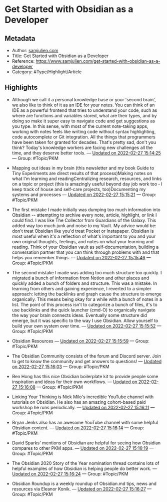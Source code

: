 # Get Started with Obsidian as a Developer

## Metadata

* Author: [samjulien.com]()
* Title: Get Started with Obsidian as a Developer
* Reference: https://www.samjulien.com/get-started-with-obsidian-as-a-developer
* Category: #Type/Highlight/Article

## Highlights

* Although we call it a personal knowledge base or your 'second brain', we also like to think of it as an IDE for your notes. You can think of an IDE as a powerful frontend that tries to understand your code, such as where are functions and variables stored, what are their types, and by doing so make it super easy to navigate code and get suggestions as you type. In this sense, with most of the current note-taking apps, working with notes feels like writing code without syntax highlighting, code autocomplete or Git integration. All the things that programmers have been taken for granted for decades. That's pretty sad, don't you think? Today's knowledge workers are facing new challenges all the time, and they deserve better tools. — [Updated on 2022-02-27 15:14:25](https://hyp.is/3ASw_JgJEeyaDZfjCccK-Q/www.samjulien.com/get-started-with-obsidian-as-a-developer)  — Group: #Topic/PKM

* Mapping out ideas in my brain (this newsletter and my book Guide to Tiny Experiments are direct results of that process)Making notes on what I'm learning and readingCentralizing research, resources, and links on a topic or project (this is amazingly useful beyond day job work too ‐ I keep track of house and self-care projects, too)Documenting my systems and processes — [Updated on 2022-02-27 15:15:21](https://hyp.is/_YHCBpgJEey2YDtL0g7GmA/www.samjulien.com/get-started-with-obsidian-as-a-developer)  — Group: #Topic/PKM

* The first mistake I made initially was dumping too much information into Obsidian -- attempting to archive every note, article, highlight, or link I could find. I was like The Collector from Guardians of the Galaxy. This added way too much junk and noise to my Vault. My advice would be: don't treat Obsidian like you'd treat Pocket or Instapaper. Obsidian is most useful when it's a reflection of what's important to you and your own original thoughts, feelings, and notes on what your learning and reading. Think of your Obsidian vault as self-documentation, building a conversation partner that you can think through problems with and that helps you remember things. — [Updated on 2022-02-27 15:15:46](https://hyp.is/DEtFUJgKEeyf9tNmDk4n5Q/www.samjulien.com/get-started-with-obsidian-as-a-developer)  — Group: #Topic/PKM

* The second mistake I made was adding too much structure too quickly. I migrated a bunch of information from Notion and other places and quickly added a bunch of folders and structure. This was a mistake. In learning from others and gaining experience, I reverted to a simpler approach: letting the backlinks and graph cause the structure to emerge organically. This means being okay for a while with a bunch of notes in a list. The point of this process isn't to categorize a bunch of files, it's to use backlinks and the quick launcher (cmd-O) to organically navigate the way your brain connects ideas. Eventually some structure did emerge, but it was specific to the way I use Obsidian. Allow yourself to build your own system over time. — [Updated on 2022-02-27 15:15:52](https://hyp.is/D9bE4pgKEeyqNqPFVJSp_A/www.samjulien.com/get-started-with-obsidian-as-a-developer)  — Group: #Topic/PKM

* Obsidian Resources — [Updated on 2022-02-27 15:15:59](https://hyp.is/E96kkpgKEeyz4NvRczrUiw/www.samjulien.com/get-started-with-obsidian-as-a-developer)  — Group: #Topic/PKM

* The Obsidian Community consists of the forum and Discord server. Join to get to know the community and get answers to questions! — [Updated on 2022-02-27 15:16:03](https://hyp.is/Fjsr_JgKEeymffu13IZI9A/www.samjulien.com/get-started-with-obsidian-as-a-developer)  — Group: #Topic/PKM

* Ben Hong has this nice Obsidian boilerplate kit to provide people some inspiration and ideas for their own workflows. — [Updated on 2022-02-27 15:16:08](https://hyp.is/GU_cApgKEeyf92MNulHP1g/www.samjulien.com/get-started-with-obsidian-as-a-developer)  — Group: #Topic/PKM

* Linking Your Thinking is Nick Milo's incredible YouTube channel with tutorials on Obsidian. He also has an amazing cohort-based paid workshop he runs periodically. — [Updated on 2022-02-27 15:16:11](https://hyp.is/Gz-13JgKEeyqn9c7vGYBfg/www.samjulien.com/get-started-with-obsidian-as-a-developer)  — Group: #Topic/PKM

* Bryan Jenks also has an awesome YouTube channel with some helpful Obsidian content. — [Updated on 2022-02-27 15:16:14](https://hyp.is/HVCJgpgKEey1BGMLZheOTQ/www.samjulien.com/get-started-with-obsidian-as-a-developer)  — Group: #Topic/PKM

* David Sparks' mentions of Obsidian are helpful for seeing how Obsidian compares to other PKM apps. — [Updated on 2022-02-27 15:16:19](https://hyp.is/ICYjEJgKEeymfgsJzdCrWg/www.samjulien.com/get-started-with-obsidian-as-a-developer)  — Group: #Topic/PKM

* The Obsidian 2020 Story of the Year nomination thread contains lots of helpful examples of how Obsidian is helping people do better work. — [Updated on 2022-02-27 15:16:24](https://hyp.is/Iv0LJpgKEey6xCNH6bZfZA/www.samjulien.com/get-started-with-obsidian-as-a-developer)  — Group: #Topic/PKM

* Obsidian Roundup is a weekly roundup of Obsidian.md tips, news and resources via Eleanor Konik. — [Updated on 2022-02-27 15:16:27](https://hyp.is/JI4lGpgKEeypPXu_yrq13Q/www.samjulien.com/get-started-with-obsidian-as-a-developer)  — Group: #Topic/PKM
